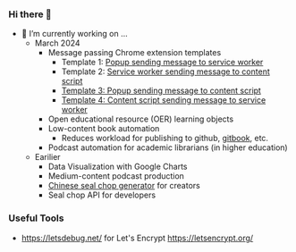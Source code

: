 ### Hi there 👋

- 🔭 I’m currently working on ...
  + March 2024
    + Message passing Chrome extension templates
      + Template 1: [Popup sending message to service worker][mp1]
      + Template 2: [Service worker sending message to content script][mp2]
      + [Template 3: Popup sending message to content script][mp3]
      + [Template 4: Content script sending message to service worker][mp4]
    + Open educational resource (OER) learning objects
    + Low-content book automation
      + Reduces workload for publishing to github, [gitbook](https://www.gitbook.com/), etc.
    + Podcast automation for academic librarians (in higher education)
  + Earilier
    * Data Visualization with Google Charts
    * Medium-content podcast production
    * [Chinese seal chop generator][chop] for creators
    * Seal chop API for developers

### Useful Tools
  + https://letsdebug.net/ for Let's Encrypt https://letsencrypt.org/

[chop]: https://new.sealchop.com/create/index.html
[capi]: https://about.sealchop.com
[mp1]: https://github.com/dofufa/chrome-message-passing-1
[mp2]: https://github.com/dofufa/chrome-message-passing-2
[mp3]: https://github.com/dofufa/chrome-message-passing-3
[mp4]: https://github.com/dofufa/chrome-message-passing-4
<!--

**dofufa/dofufa** is a ✨ _special_ ✨ repository because its `README.md` (this file) appears on your GitHub profile.

Here are some ideas to get you started:

- 🔭 I’m currently working on ...
- 🌱 I’m currently learning ...
- 👯 I’m looking to collaborate on ...
- 🤔 I’m looking for help with ...
- 💬 Ask me about ...
- 📫 How to reach me: ...
- 😄 Pronouns: ...
- ⚡ Fun fact: ...
-->

